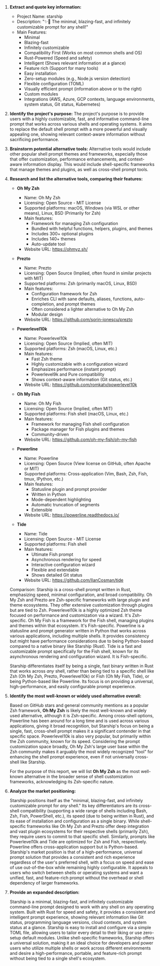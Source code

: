 1.  **Extract and quote key information:**
    *   Project Name: starship
    *   Description: "✨🚀 The minimal, blazing-fast, and infinitely customizable prompt for any shell!"
    *   Main Features:
        *   Minimal
        *   Blazing-fast
        *   Infinitely customizable
        *   Compatibility First (Works on most common shells and OS)
        *   Rust-Powered (Speed and safety)
        *   Intelligent (Shows relevant information at a glance)
        *   Feature rich (Support for many tools)
        *   Easy installation
        *   Zero-setup modules (e.g., Node.js version detection)
        *   Flexible configuration (TOML)
        *   Visually efficient prompt (information above or to the right)
        *   Custom modules
        *   Integrations (AWS, Azure, GCP contexts, language environments, system status, Git status, Kubernetes)

2.  **Identify the project's purpose:**
    The project's purpose is to provide users with a highly customizable, fast, and informative command-line prompt that works across various shells and operating systems. It aims to replace the default shell prompt with a more powerful and visually appealing one, showing relevant context-aware information without sacrificing performance.

3.  **Brainstorm potential alternative tools:**
    Alternative tools would include other popular shell prompt themes and frameworks, especially those that offer customization, performance enhancements, and context-aware information display. This would include shell-specific frameworks that manage themes and plugins, as well as cross-shell prompt tools.

4.  **Research and list the alternative tools, comparing their features:**

    *   **Oh My Zsh**
        *   Name: Oh My Zsh
        *   Licensing: Open Source - MIT License
        *   Supported platforms: macOS, Windows (via WSL or other means), Linux, BSD (Primarily for Zsh)
        *   Main features:
            *   Framework for managing Zsh configuration
            *   Bundled with helpful functions, helpers, plugins, and themes
            *   Includes 300+ optional plugins
            *   Includes 140+ themes
            *   Auto-update tool
        *   Website URL: https://ohmyz.sh/

    *   **Prezto**
        *   Name: Prezto
        *   Licensing: Open Source (Implied, often found in similar projects with MIT)
        *   Supported platforms: Zsh (primarily macOS, Linux, BSD)
        *   Main features:
            *   Configuration framework for Zsh
            *   Enriches CLI with sane defaults, aliases, functions, auto-completion, and prompt themes
            *   Often considered a lighter alternative to Oh My Zsh
            *   Modular design
        *   Website URL: https://github.com/sorin-ionescu/prezto

    *   **Powerlevel10k**
        *   Name: Powerlevel10k
        *   Licensing: Open Source (Implied, often MIT)
        *   Supported platforms: Zsh (macOS, Linux, etc.)
        *   Main features:
            *   Fast Zsh theme
            *   Highly customizable with a configuration wizard
            *   Emphasizes performance (instant prompt)
            *   Powerlevel9k and Pure compatibility
            *   Shows context-aware information (Git status, etc.)
        *   Website URL: https://github.com/romkatv/powerlevel10k

    *   **Oh My Fish**
        *   Name: Oh My Fish
        *   Licensing: Open Source (Implied, often MIT)
        *   Supported platforms: Fish shell (macOS, Linux, etc.)
        *   Main features:
            *   Framework for managing Fish shell configuration
            *   Package manager for Fish plugins and themes
            *   Community-driven
        *   Website URL: https://github.com/oh-my-fish/oh-my-fish

    *   **Powerline**
        *   Name: Powerline
        *   Licensing: Open Source (View license on GitHub, often Apache or MIT)
        *   Supported platforms: Cross-application (Vim, Bash, Zsh, Fish, tmux, IPython, etc.)
        *   Main features:
            *   Statusline plugin and prompt provider
            *   Written in Python
            *   Mode-dependent highlighting
            *   Automatic truncation of segments
            *   Extensible
        *   Website URL: https://powerline.readthedocs.io/

    *   **Tide**
        *   Name: Tide
        *   Licensing: Open Source - MIT License
        *   Supported platforms: Fish shell
        *   Main features:
            *   Ultimate Fish prompt
            *   Asynchronous rendering for speed
            *   Interactive configuration wizard
            *   Flexible and extendable
            *   Shows detailed Git status
        *   Website URL: https://github.com/IlanCosman/tide

    Comparison:
    Starship is a cross-shell prompt written in Rust, emphasizing speed, minimal configuration, and broad compatibility.
    Oh My Zsh and Prezto are Zsh-specific frameworks with large plugin and theme ecosystems. They offer extensive customization through plugins but are tied to Zsh.
    Powerlevel10k is a highly optimized Zsh theme focused on performance and customization via a wizard. It's Zsh-specific.
    Oh My Fish is a framework for the Fish shell, managing plugins and themes within that ecosystem. It's Fish-specific.
    Powerline is a statusline and prompt generator written in Python that works across various applications, including multiple shells. It provides consistency but might have performance considerations due to being Python-based compared to a native binary like Starship (Rust).
    Tide is a fast and customizable prompt specifically for the Fish shell, known for its asynchronous rendering and configuration wizard. It is Fish-specific.

    Starship differentiates itself by being a single, fast binary written in Rust that works across *any* shell, rather than being tied to a specific shell like Zsh (Oh My Zsh, Prezto, Powerlevel10k) or Fish (Oh My Fish, Tide), or being Python-based like Powerline. Its focus is on providing a universal, high-performance, and easily configurable prompt experience.

5.  **Identify the most well-known or widely used alternative overall:**

    Based on GitHub stars and general community mentions as a popular Zsh framework, **Oh My Zsh** is likely the most well-known and widely used alternative, although it is Zsh-specific. Among cross-shell options, Powerline has been around for a long time and is used across various applications, giving it broad recognition, but Starship's focus on being a single, fast, cross-shell prompt makes it a significant contender in that specific space. Powerlevel10k is also very popular, but primarily within the Zsh community, known for its speed. Considering the prompt customization space broadly, Oh My Zsh's large user base within the Zsh community makes it arguably the most widely recognized "tool" for enhancing the shell prompt experience, even if not universally cross-shell like Starship.

    For the purpose of this report, we will list **Oh My Zsh** as the most well-known alternative in the broader sense of shell customization frameworks, acknowledging its Zsh-specific nature.

6.  **Analyze the market positioning:**

    Starship positions itself as the "minimal, blazing-fast, and infinitely customizable prompt for *any* shell." Its key differentiators are its cross-shell compatibility (supporting a wide range of shells including Bash, Zsh, Fish, PowerShell, etc.), its speed (due to being written in Rust), and its ease of installation and configuration as a single binary. While shell-specific frameworks like Oh My Zsh and Prezto offer deep integration and vast plugin ecosystems for their respective shells (primarily Zsh), they require users to commit to that specific shell. Similarly, prompts like Powerlevel10k and Tide are optimized for Zsh and Fish, respectively. Powerline offers cross-application support but is Python-based. Starship's market position is that of a high-performance, universal prompt solution that provides a consistent and rich experience regardless of the user's preferred shell, with a focus on speed and ease of use out-of-the-box while remaining highly configurable. It appeals to users who switch between shells or operating systems and want a unified, fast, and feature-rich prompt without the overhead or shell dependency of larger frameworks.

7.  **Provide an expanded description:**

    Starship is a minimal, blazing-fast, and infinitely customizable command-line prompt designed to work with any shell on any operating system. Built with Rust for speed and safety, it provides a consistent and intelligent prompt experience, showing relevant information like Git status, programming language versions, cloud contexts, and system status at a glance. Starship is easy to install and configure via a simple TOML file, allowing users to tailor every detail to their liking or use zero-setup default modules. Unlike shell-specific frameworks, Starship offers a universal solution, making it an ideal choice for developers and power users who utilize multiple shells or work across different environments and desire a high-performance, portable, and feature-rich prompt without being tied to a single shell's ecosystem.